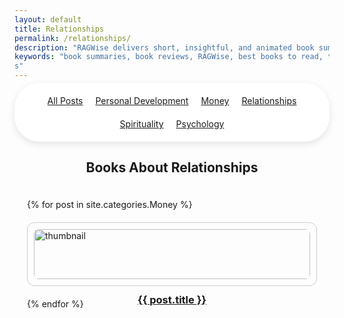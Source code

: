 ```yaml
---
layout: default
title: Relationships
permalink: /relationships/
description: "RAGWise delivers short, insightful, and animated book summaries on money, mindset, relationships, spirituality, and personal growth—designed to make life-changing ideas easy to understand and apply."
keywords: "book summaries, book reviews, RAGWise, best books to read, top book recommendations, book insights, personal development books, self-help book summaries, psychology book summaries, finance book summaries
s"
---
```

<!-- This adds the cattegory bar inside a white wrapper -->
<div style="
  background-color: white;
  padding: 20px;
  border-radius: 40px;
  box-shadow: 0 4px 12px rgba(0,0,0,0.1);
  margin: -10px auto 20px auto;
  width: 100%;
  box-sizing: border-box;
">

  <!-- CATEGORY NAVIGATION BAR -->
  <nav class="category-bar" style="
    display: flex;
    flex-wrap: wrap;
    gap: 20px;
    justify-content: center;
    margin-bottom: 0;
    background: none;
    padding: 0;
  ">
    <a href="/" {% if page.url == "/" %}class="active"{% endif %}>All Posts</a>
    <a href="/personal-development/" {% if page.url == "/personal-development/" %}class="active"{% endif %}>Personal Development</a>
    <a href="/money/" {% if page.url == "/money/" %}class="active"{% endif %}>Money</a>
    <a href="/relationships/" {% if page.url == "/relationships/" %}class="active"{% endif %}>Relationships</a>
    <a href="/spirituality/" {% if page.url == "/spirituality/" %}class="active"{% endif %}>Spirituality</a>
    <a href="/psychology/" {% if page.url == "/psychology/" %}class="active"{% endif %}>Psychology</a>
  </nav>
</div>


<h2 style="text-align: center;">Books About Relationships</h2>

<div style="display: grid; grid-template-columns: repeat(auto-fit, minmax(250px, 1fr)); gap: 20px; padding: 20px;">
  {% for post in site.categories.Money %}
    <div style="border: 1px solid #ccc; border-radius: 12px; padding: 10px;">
      <a href="{{ post.url | relative_url }}">
        <img src="{{ post.image }}" alt="thumbnail" style="width: 100%; border-radius: 8px;">
        <h3 style="text-align: center;">{{ post.title }}</h3>
      </a>
    </div>
  {% endfor %}
</div>

